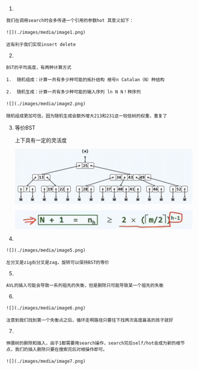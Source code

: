 1. 

    我们在调用search时会多传递一个引用的参数hot 其意义如下：

    ![](./images/media/image1.png)

    这有利于我们实现insert delete

2. 

    BST的平均高度，有两种计算方式

    1.  随机组成：计算一共有多少种可能的拓扑结构 根号n Catalan（N）种结构

    2.  随机生成：计算一共有多少种可能的输入序列 ln N N！种序列

    ![](./images/media/image2.png)

    随机组成更加可信，因为随机生成会额外增大213和231这一较低树的权重，重复了

3. 等价BST

    上下具有一定的灵活度

    ![](./images/media/image3.png)

    ![](./images/media/image4.png)

4. 

    ![](./images/media/image5.png)

    左分叉是zig右分叉是zag，旋转可以保持BST的等价

5. 

    AVL的插入可能会导致一系列祖先的失衡，但是删除只可能导致某一个祖先的失衡

6. 

    ![](./images/media/image6.png)

    注意到我们找到第一个失衡点之后，循环走啊路径只要往下找两次高度最高的孩子就好

7. 

    伸展树的删除和插入，由于1都需要用search操作，search完后self/hot会成为新的根节点，我们的插入删除只要在搜索完后对根操作即可。

    ![](./images/media/image7.png)

